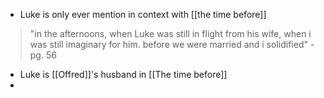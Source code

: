 - Luke is only ever mention in context with [[the time before]]

>"in the afternoons, when Luke was still in flight from his wife, when i was still imaginary for him. before we were married and i solidified"
>-pg. 56

- Luke is [[Offred]]'s husband in [[The time before]]
- 